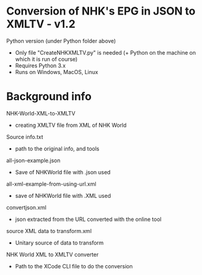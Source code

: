 # Conversion of NHK's EPG in JSON to XMLTV - v1.2

Python version (under Python folder above)
* Only file "CreateNHKXMLTV.py" is needed (+ Python on the machine on which it is run of course)
* Requires Python 3.x
* Runs on Windows, MacOS, Linux


# Background info
NHK-World-XML-to-XMLTV
* creating XMLTV file from XML of NHK World

Source info.txt
*  path to the original info, and tools
  
all-json-example.json
*  Save of NHKWorld file with .json used
  
all-xml-example-from-using-url.xml
*  save of NHKWorld file with .XML used
  
convertjson.xml
*  json extracted from the URL converted with the online tool
  
source XML data to transform.xml
*   Unitary source of data to transform
   
NHK World XML to XMLTV converter
*  Path to the XCode CLI file to do the conversion
